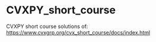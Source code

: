 # CVXPY_short_course
CVXPY short course solutions of:
https://www.cvxgrp.org/cvx_short_course/docs/index.html

